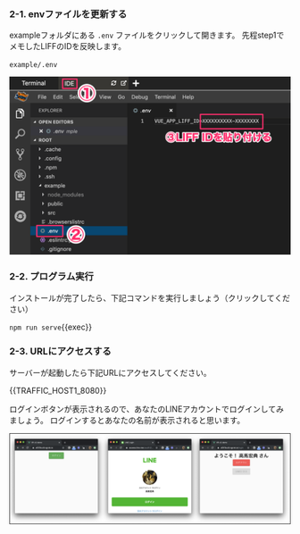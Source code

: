 ### 2-1. envファイルを更新する
exampleフォルダにある `.env` ファイルをクリックして開きます。
先程step1でメモしたLIFFのIDを反映します。

`example/.env`

![s300](https://raw.githubusercontent.com/gaomar/katacoda-scenarios/master/liff-v2-handson-playground/images/s300.png)

### 2-2. プログラム実行
インストールが完了したら、下記コマンドを実行しましょう（クリックしてください）

`npm run serve`{{exec}}

### 2-3. URLにアクセスする
サーバーが起動したら下記URLにアクセスしてください。

{{TRAFFIC_HOST1_8080}}

ログインボタンが表示されるので、あなたのLINEアカウントでログインしてみましょう。
ログインするとあなたの名前が表示されると思います。

![s301](https://raw.githubusercontent.com/gaomar/katacoda-scenarios/master/liff-v2-handson-playground/images/s301.png)
